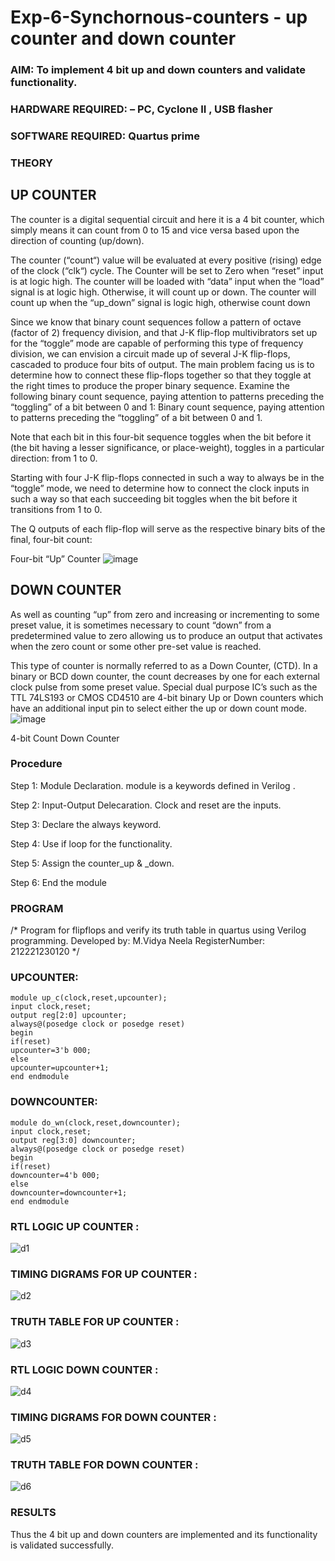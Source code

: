 # Exp-6-Synchornous-counters - up counter and down counter 
### AIM: To implement 4 bit up and down counters and validate  functionality.
### HARDWARE REQUIRED:  – PC, Cyclone II , USB flasher
### SOFTWARE REQUIRED:   Quartus prime
### THEORY 

## UP COUNTER 
The counter is a digital sequential circuit and here it is a 4 bit counter, which simply means it can count from 0 to 15 and vice versa based upon the direction of counting (up/down). 

The counter (“count“) value will be evaluated at every positive (rising) edge of the clock (“clk“) cycle.
The Counter will be set to Zero when “reset” input is at logic high.
The counter will be loaded with “data” input when the “load” signal is at logic high. Otherwise, it will count up or down.
The counter will count up when the “up_down” signal is logic high, otherwise count down

Since we know that binary count sequences follow a pattern of octave (factor of 2) frequency division, and that J-K flip-flop multivibrators set up for the “toggle” mode are capable of performing this type of frequency division, we can envision a circuit made up of several J-K flip-flops, cascaded to produce four bits of output.
The main problem facing us is to determine how to connect these flip-flops together so that they toggle at the right times to produce the proper binary sequence.
Examine the following binary count sequence, paying attention to patterns preceding the “toggling” of a bit between 0 and 1:
Binary count sequence, paying attention to patterns preceding the “toggling” of a bit between 0 and 1.

Note that each bit in this four-bit sequence toggles when the bit before it (the bit having a lesser significance, or place-weight), toggles in a particular direction: from 1 to 0.



 
 

Starting with four J-K flip-flops connected in such a way to always be in the “toggle” mode, we need to determine how to connect the clock inputs in such a way so that each succeeding bit toggles when the bit before it transitions from 1 to 0.

The Q outputs of each flip-flop will serve as the respective binary bits of the final, four-bit count:

 
 

Four-bit “Up” Counter
![image](https://user-images.githubusercontent.com/36288975/169644758-b2f4339d-9532-40c5-af40-8f4f8c942e2c.png)



## DOWN COUNTER 

As well as counting “up” from zero and increasing or incrementing to some preset value, it is sometimes necessary to count “down” from a predetermined value to zero allowing us to produce an output that activates when the zero count or some other pre-set value is reached.

This type of counter is normally referred to as a Down Counter, (CTD). In a binary or BCD down counter, the count decreases by one for each external clock pulse from some preset value. Special dual purpose IC’s such as the TTL 74LS193 or CMOS CD4510 are 4-bit binary Up or Down counters which have an additional input pin to select either the up or down count mode.
![image](https://user-images.githubusercontent.com/36288975/169644844-1a14e123-7228-4ed8-81a9-eb937dff4ac8.png)


4-bit Count Down Counter
### Procedure
Step 1: Module Declaration. module is a keywords defined in Verilog .

Step 2: Input-Output Delecaration. Clock and reset are the inputs.

Step 3: Declare the always keyword.

Step 4: Use if loop for the functionality.

Step 5: Assign the counter_up & _down.

Step 6: End the module



### PROGRAM 
/*
Program for flipflops  and verify its truth table in quartus using Verilog programming.
Developed by: M.Vidya Neela
RegisterNumber:  212221230120
*/

### UPCOUNTER:
```
module up_c(clock,reset,upcounter);
input clock,reset;
output reg[2:0] upcounter;
always@(posedge clock or posedge reset)
begin
if(reset)
upcounter=3'b 000;
else
upcounter=upcounter+1;
end endmodule
```

### DOWNCOUNTER:
```
module do_wn(clock,reset,downcounter);
input clock,reset;
output reg[3:0] downcounter;
always@(posedge clock or posedge reset)
begin
if(reset)
downcounter=4'b 000;
else
downcounter=downcounter+1;
end endmodule
```

### RTL LOGIC UP COUNTER :
![d1](https://user-images.githubusercontent.com/94169318/202907879-612fc316-6ff9-4125-ab78-f6d47fe72156.png)

### TIMING DIGRAMS FOR UP COUNTER : 

![d2](https://user-images.githubusercontent.com/94169318/202907889-eece5104-96c8-4685-9463-65ac3c686c93.png)


### TRUTH TABLE FOR UP COUNTER : 

![d3](https://user-images.githubusercontent.com/94169318/202907895-c6a44c91-d595-47e2-bec2-b70055594a27.png)

### RTL LOGIC DOWN COUNTER :
![d4](https://user-images.githubusercontent.com/94169318/202907955-2d141691-d2f2-4eba-b812-1e54c2c290f7.png)

### TIMING DIGRAMS FOR DOWN COUNTER : 
![d5](https://user-images.githubusercontent.com/94169318/202907968-bb2df90d-0a6a-424a-8ee1-4bcc60c7d3c9.png)

### TRUTH TABLE FOR DOWN COUNTER : 
![d6](https://user-images.githubusercontent.com/94169318/202908006-d783f560-cd7a-49c1-bd72-b1fd15857dce.png)

### RESULTS 
Thus the 4 bit up and down counters are implemented and its functionality is validated successfully.

